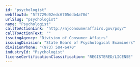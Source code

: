 ```yaml
---
id: "psychologist"
webflowId: "5f7729d02edc6705ddb4a70d"
urlSlug: "psychologist"
name: "Psychologist"
callToActionLink: "http://njconsumeraffairs.gov/psy/"
callToActionText: ""
issuingAgency: "Division of Consumer Affairs"
issuingDivision: "State Board of Psychological Examiners"
divisionPhone: "(973) 504-6470"
industryId: "Psychologist"
licenseCertificationClassification: "REGISTERED/LICENSE"
---
```

